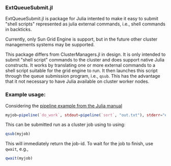 ### ExtQueueSubmit.jl

ExtQueueSubmit.jl is package for Julia intented to make it easy to submit 
"shell scripts" represented as julia external commands, i.e., shell commands
in backticks.  

Currently, only Sun Grid Engine is support, but in the future other cluster
managements systems may be supported.

This package differs from ClusterManagers.jl in design. It is only intended 
to submit "shell script" commands to the cluster and does support native
Julia constructs. It works by translating one or more external commands
to a shell script suitable for the grid engine to run. It then launches
this script through the queue submission program, i.e., `qsub`. This has
the advantage that it not necessary to have Julia available on cluster
worker nodes. 


### Example usage:

Considering the [pipeline example from the Julia manual](http://docs.julialang.org/en/release-0.4/manual/running-external-programs/#pipelines)

```julia
myjob=pipeline(`do_work`, stdout=pipeline(`sort`, "out.txt"), stderr="errs.txt")
```

This can be submitted run as a cluster job using to using:

```julia
qsub(myjob)
```

This will immediately return the job-id. To wait for the job to finish, use `qwait`, e.g., 

```julia
qwait(myjob)
```

